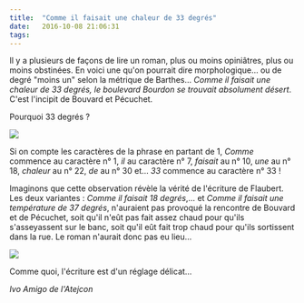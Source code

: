 ```yaml
---
title:  "Comme il faisait une chaleur de 33 degrés"
date:   2016-10-08 21:06:31
tags:   
---
```


Il y a plusieurs de façons de lire un roman, plus ou moins opiniâtres, plus ou moins obstinées. En voici une qu'on pourrait dire morphologique… ou de degré "moins un" selon la métrique de Barthes... 
*Comme il faisait une chaleur de 33 degrés, le boulevard Bourdon se trouvait absolument désert*. C'est l'incipit de Bouvard et Pécuchet.

Pourquoi 33 degrés ?  

![](/collateral/images/2016-10-08-chaleur-33-degres-1.png)

Si on compte les caractères de la phrase en partant de 1, *Comme* commence au caractère n° 1, *il* au caractère n° 7, *faisait* au n° 10, *une* au n° 18, *chaleur* au n° 22, *de* au n° 30 et… *33* commence au caractère n° 33 !

Imaginons que cette observation révèle la vérité de l'écriture de Flaubert.
Les deux variantes : *Comme il faisait 18 degrés*,…  et *Comme il faisait une température de 37 degrés*,  n'auraient pas provoqué la rencontre de Bouvard et de Pécuchet, soit qu'il n'eût pas fait assez chaud pour qu'ils s'asseyassent sur le banc, soit qu'il eût fait trop chaud pour qu'ils sortissent dans la rue. Le roman n'aurait donc pas eu lieu…

![](/collateral/images/2016-10-08-chaleur-33-degres-2.jpg)

Comme quoi, l'écriture est d'un réglage délicat…

*Ivo Amigo de l'Atejcon*
